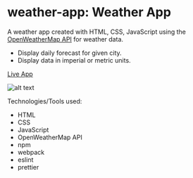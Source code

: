 # weather-app: Weather App

A weather app created with HTML, CSS, JavaScript using the [OpenWeatherMap API](https://openweathermap.org/) for weather data.

- Display daily forecast for given city.
- Display data in imperial or metric units.

[Live App](https://contactjw.github.io/weather-app/)

![alt text](https://raw.githubusercontent.com/contactjw/weather-app/dist/images/weather.png "App Preview")

Technologies/Tools used:
- HTML
- CSS
- JavaScript
- OpenWeatherMap API
- npm
- webpack
- eslint
- prettier

